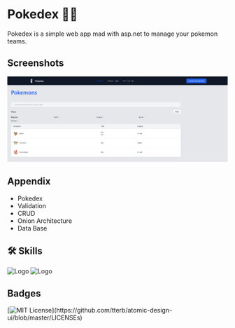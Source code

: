 
# Pokedex 🐱‍💻

Pokedex is a simple web app mad with asp.net to manage your pokemon teams.
## Screenshots

![App Screenshot](https://github.com/Daniels-not/Pokedex/blob/master/PREVIEW%20POKEDEX.PNG)

## Appendix

- Pokedex
- Validation
- CRUD
- Onion Architecture
- Data Base


## 🛠 Skills

![Logo](https://img.shields.io/badge/C%23-239120?style=for-the-badge&logo=c-sharp&logoColor=white) ![Logo](https://img.shields.io/badge/.NET-5C2D91?style=for-the-badge&logo=.net&logoColor=white)

## Badges


[![MIT License](https://img.shields.io/apm/l/atomic-design-ui.svg?)](https://github.com/tterb/atomic-design-ui/blob/master/LICENSEs)
